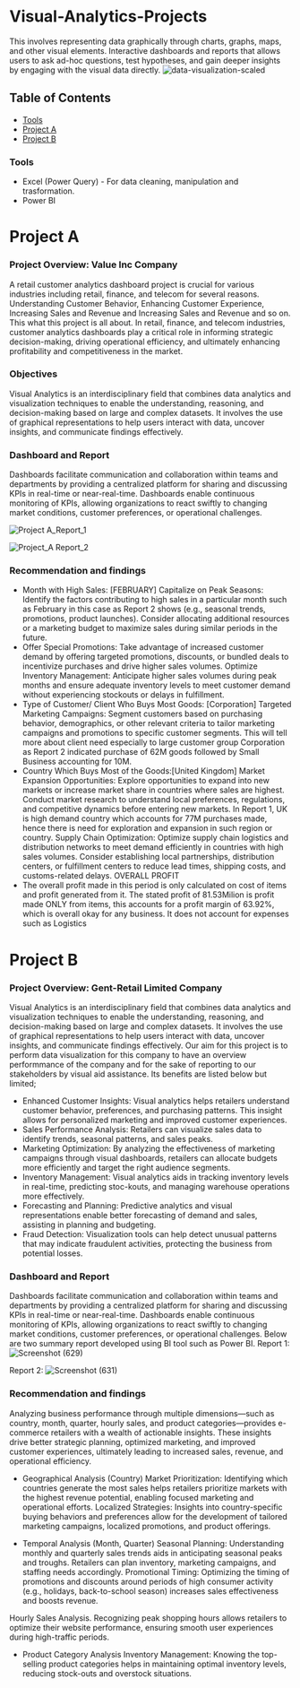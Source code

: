 # Visual-Analytics-Projects
This involves representing data graphically through charts, graphs, maps, and other visual elements. Interactive dashboards and reports that allows users to ask ad-hoc questions, test hypotheses, and gain deeper insights by engaging with the visual data directly.
![data-visualization-scaled](https://github.com/Ackson507/Visual-Analytics-Projects/assets/84422970/a4f7daec-cfff-41ab-8879-240335fff57d)


## Table of Contents

- [Tools](#tools)
- [Project A](#project-a)
- [Project B](#project-b)


### Tools
- Excel (Power Query) - For data cleaning, manipulation and trasformation.
- Power BI

# Project A
### Project Overview: Value Inc Company
A retail customer analytics dashboard project is crucial for various industries including retail, finance, and telecom for several reasons.
Understanding Customer Behavior, Enhancing Customer Experience, Increasing Sales and Revenue and Increasing Sales and Revenue
and so on. This what this project is all about. In retail, finance, and telecom industries, customer analytics dashboards play a critical role in informing strategic decision-making,
driving operational efficiency, and ultimately enhancing profitability and competitiveness in the market.

### Objectives
Visual Analytics is an interdisciplinary field that combines data analytics and visualization techniques to enable the understanding, reasoning, and decision-making based on large and complex datasets. It involves the use of graphical representations to help users interact with data, uncover insights, and communicate findings effectively.

### Dashboard and Report
Dashboards facilitate communication and collaboration within teams and departments by providing a centralized platform for sharing
and discussing KPIs in real-time or near-real-time. Dashboards enable continuous monitoring of KPIs, allowing organizations to react
swiftly to changing market conditions, customer preferences, or operational challenges.

![Project A_Report_1](https://github.com/Ackson507/Visual-Analytics-Projects/assets/84422970/93c2288d-339c-47ee-9ab4-a3fa9e81b2b8)

![Project_A Report_2](https://github.com/Ackson507/Visual-Analytics-Projects/assets/84422970/bbfed7fc-5aaa-4bd8-9363-3b2ee649fc73)

### Recommendation and findings
- Month with High Sales: [FEBRUARY]
Capitalize on Peak Seasons: Identify the factors contributing to high sales in a particular month such as February in this case as Report 2 shows (e.g.,
seasonal trends, promotions, product launches). Consider allocating additional resources or a marketing budget to maximize sales during similar periods
in the future.
- Offer Special Promotions: Take advantage of increased customer demand by offering targeted promotions, discounts, or bundled deals to incentivize
purchases and drive higher sales volumes.
Optimize Inventory Management: Anticipate higher sales volumes during peak months and ensure adequate inventory levels to meet customer
demand without experiencing stockouts or delays in fulfillment.
- Type of Customer/ Client Who Buys Most Goods: [Corporation]
Targeted Marketing Campaigns: Segment customers based on purchasing behavior, demographics, or other relevant criteria to tailor marketing
campaigns and promotions to specific customer segments. This will tell more about client need especially to large customer group Corporation as
Report 2 indicated purchase of 62M goods followed by Small Business accounting for 10M.
- Country Which Buys Most of the Goods:[United Kingdom]
Market Expansion Opportunities: Explore opportunities to expand into new markets or increase market share in countries where sales are highest.
Conduct market research to understand local preferences, regulations, and competitive dynamics before entering new markets. In Report 1, UK is high
demand country which accounts for 77M purchases made, hence there is need for exploration and expansion in such region or country.
Supply Chain Optimization: Optimize supply chain logistics and distribution networks to meet demand efficiently in countries with high sales
volumes. Consider establishing local partnerships, distribution centers, or fulfillment centers to reduce lead times, shipping costs, and customs-related
delays.
OVERALL PROFIT
- The overall profit made in this period is only calculated on cost of items and profit generated from it. The stated profit of 81.53Milion is profit made
ONLY from items, this accounts for a profit margin of 63.92%, which is overall okay for any business. It does not account for expenses such as Logistics



# Project B
### Project Overview: Gent-Retail Limited Company
Visual Analytics is an interdisciplinary field that combines data analytics and visualization techniques to enable the understanding, reasoning, and decision-making based on large and complex datasets. It involves the use of graphical representations to help users interact with data, uncover insights, and communicate findings effectively. Our aim for this project is to perform data visualization for this company to have an overview performmance of the company and for the sake of reporting to our stakeholders by visual aid assistance. Its benefits are listed below but limited; 
 
- Enhanced Customer Insights: Visual analytics helps retailers understand customer behavior, preferences, and purchasing patterns. This insight allows for personalized marketing and improved customer experiences.
- Sales Performance Analysis: Retailers can visualize sales data to identify trends, seasonal patterns, and sales peaks.
- Marketing Optimization: By analyzing the effectiveness of marketing campaigns through visual dashboards, retailers can allocate budgets more efficiently and target the right audience segments.
- Inventory Management: Visual analytics aids in tracking inventory levels in real-time, predicting stoc-kouts, and managing warehouse operations more effectively.
- Forecasting and Planning: Predictive analytics and visual representations enable better forecasting of demand and sales, assisting in planning and budgeting.
- Fraud Detection: Visualization tools can help detect unusual patterns that may indicate fraudulent activities, protecting the business from potential losses.

### Dashboard and Report
Dashboards facilitate communication and collaboration within teams and departments by providing a centralized platform for sharing and discussing KPIs in real-time or near-real-time. Dashboards enable continuous monitoring of KPIs, allowing organizations to react swiftly to changing market conditions, customer preferences, or operational challenges. Below are two summary report developed using BI tool such as Power BI.
Report 1:
![Screenshot (629)](https://github.com/Ackson507/Visual-Analytics-Projects/assets/84422970/4e526d52-eae5-4e7e-b2f9-9c3df1dacebb)

Report 2:
![Screenshot (631)](https://github.com/Ackson507/Visual-Analytics-Projects/assets/84422970/b23b57b8-d601-4eac-b954-d4ae60e2b38b)

### Recommendation and findings
Analyzing business performance through multiple dimensions—such as country, month, quarter, hourly sales, and product categories—provides e-commerce retailers with a wealth of actionable insights. These insights drive better strategic planning, optimized marketing, and improved customer experiences, ultimately leading to increased sales, revenue, and operational efficiency.  

- Geographical Analysis (Country)
Market Prioritization: Identifying which countries generate the most sales helps retailers prioritize markets with the highest revenue potential, enabling focused marketing and operational efforts.
Localized Strategies: Insights into country-specific buying behaviors and preferences allow for the development of tailored marketing campaigns, localized promotions, and product offerings.  

- Temporal Analysis (Month, Quarter)
Seasonal Planning: Understanding monthly and quarterly sales trends aids in anticipating seasonal peaks and troughs. Retailers can plan inventory, marketing campaigns, and staffing needs accordingly. 
Promotional Timing: Optimizing the timing of promotions and discounts around periods of high consumer activity (e.g., holidays, back-to-school season) increases sales effectiveness and boosts revenue.

Hourly Sales Analysis.
Recognizing peak shopping hours allows retailers to optimize their website performance, ensuring smooth user experiences during high-traffic periods. 

- Product Category Analysis
Inventory Management: Knowing the top-selling product categories helps in maintaining optimal inventory levels, reducing stock-outs and overstock situations.










